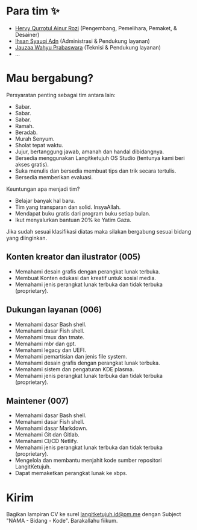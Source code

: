 # Para tim ✨

* [Hervy Qurrotul Ainur Rozi](https://t.me/hervyqa) (Pengembang, Pemelihara, Pemaket, & Desainer)
* [Ihsan Syauqi Adn](https://t.me/ihsansyauqiadn) (Administrasi & Pendukung layanan)
* [Jauzaa Wahyu Prabaswara](https://t.me/JauzaaPrabaswara) (Teknisi & Pendukung layanan)
* ...

# Mau bergabung?

Persyaratan penting sebagai tim antara lain:

* Sabar.
* Sabar.
* Sabar.
* Ramah.
* Beradab.
* Murah Senyum.
* Sholat tepat waktu.
* Jujur, bertanggung jawab, amanah dan handal dibidangnya.
* Bersedia menggunakan Langitketujuh OS Studio (tentunya kami beri akses gratis).
* Suka menulis dan bersedia membuat tips dan trik secara tertulis.
* Bersedia memberikan evaluasi.

Keuntungan apa menjadi tim?

* Belajar banyak hal baru.
* Tim yang transparan dan solid. InsyaAllah.
* Mendapat buku gratis dari program buku setiap bulan.
* Ikut menyalurkan bantuan 20% ke Yatim Gaza.

Jika sudah sesuai klasifikasi diatas maka silakan bergabung sesuai bidang yang diinginkan.

## Konten kreator dan ilustrator (005)

* Memahami desain grafis dengan perangkat lunak terbuka.
* Membuat Konten edukasi dan kreatif untuk sosial media.
* Memahami jenis perangkat lunak terbuka dan tidak terbuka (proprietary).

## Dukungan layanan (006)

* Memahami dasar Bash shell.
* Memahami dasar Fish shell.
* Memahami tmux dan tmate.
* Memahami mbr dan gpt.
* Memahami legacy dan UEFI.
* Memahami pemartisian dan jenis file system.
* Memahami desain grafis dengan perangkat lunak terbuka.
* Memahami sistem dan pengaturan KDE plasma.
* Memahami jenis perangkat lunak terbuka dan tidak terbuka (proprietary).

## Maintener (007)

* Memahami dasar Bash shell.
* Memahami dasar Fish shell.
* Memahami dasar Markdown.
* Memahami Git dan Gitlab.
* Memahami CI/CD Netlify.
* Memahami jenis perangkat lunak terbuka dan tidak terbuka (proprietary).
* Mengelola dan membantu menjahit kode sumber repositori LangitKetujuh.
* Dapat memaketkan perangkat lunak ke xbps.

# Kirim

Bagikan lampiran CV ke surel [langitketujuh.id@pm.me](mailto:langitketujuh.id@pm.me) dengan Subject "NAMA - Bidang - Kode".
Barakallahu fiikum.
